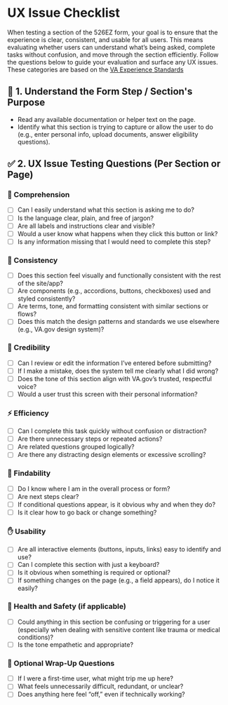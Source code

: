 # UX Issue Checklist
When testing a section of the 526EZ form, your goal is to ensure that the experience is clear, consistent, and usable for all users. This means evaluating whether users can understand what’s being asked, complete tasks without confusion, and move through the section efficiently. Follow the questions below to guide your evaluation and surface any UX issues. These categories are based on the [VA Experience Standards](https://design.va.gov/about/experience-standards/)

## 🧭 1. Understand the Form Step / Section's Purpose
- Read any available documentation or helper text on the page.
- Identify what this section is trying to capture or allow the user to do (e.g., enter personal info, upload documents, answer eligibility questions).

## ✅ 2. UX Issue Testing Questions (Per Section or Page)
### 🧠 Comprehension
- [ ] Can I easily understand what this section is asking me to do?
- [ ] Is the language clear, plain, and free of jargon?
- [ ] Are all labels and instructions clear and visible?
- [ ] Would a user know what happens when they click this button or link?
- [ ] Is any information missing that I would need to complete this step?

### 🔁 Consistency
- [ ] Does this section feel visually and functionally consistent with the rest of the site/app?
- [ ] Are components (e.g., accordions, buttons, checkboxes) used and styled consistently?
- [ ] Are terms, tone, and formatting consistent with similar sections or flows?
- [ ] Does this match the design patterns and standards we use elsewhere (e.g., VA.gov design system)?

### 📣 Credibility
- [ ] Can I review or edit the information I’ve entered before submitting?
- [ ] If I make a mistake, does the system tell me clearly what I did wrong?
- [ ] Does the tone of this section align with VA.gov’s trusted, respectful voice?
- [ ] Would a user trust this screen with their personal information?

### ⚡ Efficiency
- [ ] Can I complete this task quickly without confusion or distraction?
- [ ] Are there unnecessary steps or repeated actions?
- [ ] Are related questions grouped logically?
- [ ] Are there any distracting design elements or excessive scrolling?

### 🧭 Findability
- [ ] Do I know where I am in the overall process or form?
- [ ] Are next steps clear?
- [ ] If conditional questions appear, is it obvious why and when they do?
- [ ] Is it clear how to go back or change something?

### ✋ Usability
- [ ] Are all interactive elements (buttons, inputs, links) easy to identify and use?
- [ ] Can I complete this section with just a keyboard?
- [ ] Is it obvious when something is required or optional?
- [ ] If something changes on the page (e.g., a field appears), do I notice it easily?

### 🚨 Health and Safety (if applicable)
- [ ] Could anything in this section be confusing or triggering for a user (especially when dealing with sensitive content like trauma or medical conditions)?
- [ ] Is the tone empathetic and appropriate?

### 📝 Optional Wrap-Up Questions
- [ ] If I were a first-time user, what might trip me up here?
- [ ] What feels unnecessarily difficult, redundant, or unclear?
- [ ] Does anything here feel “off,” even if technically working?
